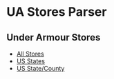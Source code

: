 # UA Stores Parser

## Under Armour Stores

- [All Stores](https://store-locations.underarmour.com/)
- [US States](https://store-locations.underarmour.com/pa)
- [US State/County](https://store-locations.underarmour.com/pa/kingofprussia)